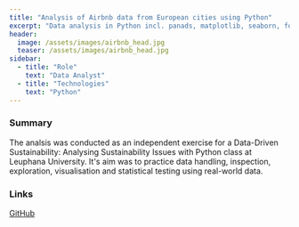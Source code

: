 ```yaml
---
title: "Analysis of Airbnb data from European cities using Python"
excerpt: "Data analysis in Python incl. panads, matplotlib, seaborn, folium libraries."
header:
  image: /assets/images/airbnb_head.jpg
  teaser: /assets/images/airbnb_head.jpg
sidebar:
  - title: "Role"
    text: "Data Analyst"
  - title: "Technologies"
    text: "Python"
---
```




### Summary

The analsis was conducted as an independent exercise for a Data-Driven Sustainability: Analysing Sustainability Issues with Python class at Leuphana University. It's aim was to practice data handling, inspection, exploration, visualisation and statistical testing using real-world data.

### Links
[GitHub](https://github.com/justynastepniak/airbnb-analysis/blob/main/airbnb_analysis.ipynb)
